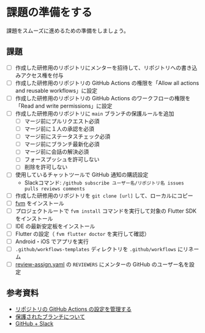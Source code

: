# 課題の準備をする

課題をスムーズに進めるための準備をしましょう。

## 課題

- [ ] 作成した研修用のリポジトリにメンターを招待して、リポジトリへの書き込みアクセス権を付与
- [ ] 作成した研修用のリポジトリの GitHub Actions の権限を「Allow all actions and reusable workflows」に設定
- [ ] 作成した研修用のリポジトリの GitHub Actions のワークフローの権限を「Read and write permissions」に設定
- [ ] 作成した研修用のリポジトリに `main` ブランチの保護ルールを追加
  - [ ] マージ前にプルリクエスト必須
  - [ ] マージ前に１人の承認を必須
  - [ ] マージ前にステータスチェック必須
  - [ ] マージ前にブランチ最新化必須
  - [ ] マージ前に会話の解決必須
  - [ ] フォースプッシュを許可しない
  - [ ] 削除を許可しない
- [ ] 使用しているチャットツールで GitHub 通知の購読設定
  - Slackコマンド: `/github subscribe ユーザー名/リポジトリ名 issues pulls reviews comments`
- [ ] 作成した研修用のリポジトリを `git clone [url]` して、ローカルにコピー
- [ ] [fvm] をインストール
- [ ] プロジェクトルートで `fvm install` コマンドを実行して対象の Flutter SDK をインストール
- [ ] IDE の最新安定板をインストール
- [ ] Flutter の設定（ `fvm flutter doctor` を実行して確認）
- [ ] Android・iOS でアプリを実行
- [ ] `.github/workflows-templates` ディレクトリを `.github/workflows` にリネーム
- [ ] [review-assign.yaml] の `REVIEWERS` にメンターの GitHub のユーザー名を設定

## 参考資料

- [リポジトリの GitHub Actions の設定を管理する]
- [保護されたブランチについて]
- [GitHub + Slack]

<!-- Links -->

[fvm]: https://fvm.app/

[review-assign.yaml]: https://github.com/yumemi-inc/flutter-training-template/blob/main/.github/templates/.github/workflows-templates/review-assign.yaml#L8

[リポジトリの GitHub Actions の設定を管理する]: https://docs.github.com/ja/repositories/managing-your-repositorys-settings-and-features/enabling-features-for-your-repository/managing-github-actions-settings-for-a-repository#allowing-select-actions-and-reusable-workflows-to-run

[保護されたブランチについて]: https://docs.github.com/ja/repositories/configuring-branches-and-merges-in-your-repository/defining-the-mergeability-of-pull-requests/about-protected-branches

[GitHub + Slack]: https://slack.github.com
